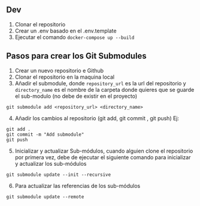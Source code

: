## Dev

1. Clonar el repositorio
2. Crear un .env basado en el .env.template
3. Ejecutar el comando `docker-compose up --build`

## Pasos para crear los Git Submodules

1. Crear un nuevo repositorio e Github
2. Clonar el repositorio en la maquina local
3. Añadir el submodule, donde `repository_url` es la url del repositorio y `directory_name` es el nombre de la carpeta donde quieres que se guarde el sub-modulo (no debe de existir en el proyecto)

```
git submodule add <repository_url> <directory_name>
```

4. Añadir los cambios al repositorio (git add, git commit , git push) Ej:

```
git add .
git commit -m "Add submodule"
git push
```

5. Inicializar y actualizar Sub-módulos, cuando alguien clone el repositorio por primera vez, debe de ejecutar el siguiente comando para inicializar y actualizar los sub-módulos

```
git submodule update --init --recursive
```
6. Para actualizar las referencias de los sub-módulos
```
git submodule update --remote
```